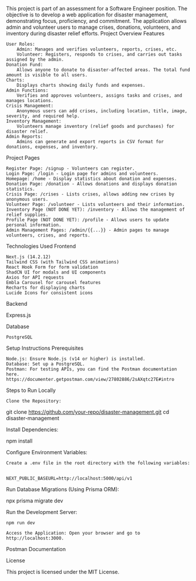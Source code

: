 This project is part of an assessment for a Software Engineer position. The objective is to develop a web application for disaster management, demonstrating focus, proficiency, and commitment. The application allows admin and volunteer users to manage crises, donations, volunteers, and inventory during disaster relief efforts.
Project Overview
Features

    User Roles:
        Admin: Manages and verifies volunteers, reports, crises, etc.
        Volunteer: Registers, responds to crises, and carries out tasks assigned by the admin.
    Donation Fund:
        Allows anyone to donate to disaster-affected areas. The total fund amount is visible to all users.
    Charts:
        Displays charts showing daily funds and expenses.
    Admin Functions:
        Verifies and approves volunteers, assigns tasks and crises, and manages locations.
    Crisis Management:
        Anonymous users can add crises, including location, title, image, severity, and required help.
    Inventory Management:
        Volunteers manage inventory (relief goods and purchases) for disaster relief.
    Admin Reports:
        Admins can generate and export reports in CSV format for donations, expenses, and inventory.

Project Pages

    Register Page: /signup - Volunteers can register.
    Login Page: /login - Login page for admins and volunteers.
    Homepage: /home - Display statistics about donation and expenses.
    Donation Page: /donation - Allows donations and displays donation statistics.
    Crisis Page: /crises - Lists crises, allows adding new crises by anonymous users.
    Volunteer Page: /volunteer - Lists volunteers and their information.
    Inventory Page (NOT DONE YET): /inventory - Allows the management of relief supplies.
    Profile Page (NOT DONE YET): /profile - Allows users to update personal information.
    Admin Management Pages: /admin/{{...}} - Admin pages to manage volunteers, crises, and reports.

Technologies Used
Frontend

    Next.js (14.2.12)
    Tailwind CSS (with Tailwind CSS animations)
    React Hook Form for form validation
    ShadCN UI for modals and UI components
    Axios for API requests
    Embla Carousel for carousel features
    Recharts for displaying charts
    Lucide Icons for consistent icons

Backend

Express.js

Database

    PostgreSQL

Setup Instructions
Prerequisites

    Node.js: Ensure Node.js (v14 or higher) is installed.
    Database: Set up a PostgreSQL.
    Postman: For testing APIs, you can find the Postman documentation here.
    https://documenter.getpostman.com/view/27802886/2sAXqtc27E#intro

Steps to Run Locally

    Clone the Repository:

git clone https://github.com/your-repo/disaster-management.git
cd disaster-management

Install Dependencies:

npm install

Configure Environment Variables:

    Create a .env file in the root directory with the following variables:


    NEXT_PUBLIC_BASEURL=http://localhost:5000/api/v1

Run Database Migrations (Using Prisma ORM):

npx prisma migrate dev

Run the Development Server:

    npm run dev

    Access the Application: Open your browser and go to http://localhost:3000.

Postman Documentation

License

This project is licensed under the MIT License.
